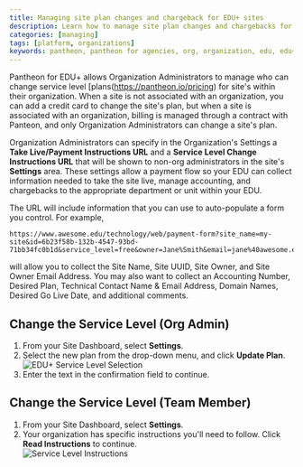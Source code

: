```yaml
---
title: Managing site plan changes and chargeback for EDU+ sites
description: Learn how to manage site plan changes and chargebacks for EDU+ sites
categories: [managing]
tags: [platform, organizations]
keywords: pantheon, pantheon for agencies, org, organization, edu, edu+
---
```

Pantheon for EDU+ allows Organization Administrators to manage who can change service level [plans(https://pantheon.io/pricing) for site's within their organization. When a site is not associated with an organization, you can add a credit card to change the site's plan, but when a site is associated with an organization, billing is managed through a contract with Panteon, and only Organization Administrators can change a site's plan. 

Organization Administrators can specify in the Organization's Settings a **Take Live/Payment Instructions URL** and a **Service Level Change Instructions URL** that will be shown to non-org administrators in the site's **Settings** area. 
These settings allow a payment flow so your EDU can collect information needed to take the site live, manage accounting, and chargebacks to the appropriate department or unit within your EDU.

The URL will include information that you can use to auto-populate a form you control. For example,
```
https://www.awesome.edu/technology/web/payment-form?site_name=my-site&id=6b23f58b-132b-4547-93bd-71bb34fc0b1d&service_level=free&owner=Jane%Smith&email=jane%40awesome.edu 
```
will allow you to collect the Site Name, Site UUID, Site Owner, and Site Owner Email Address. You may also want to collect an Accounting Number, Desired Plan, Technical Contact Name & Email Address, Domain Names, Desired Go Live Date, and additional comments. 




## Change the Service Level (Org Admin)

1. From your Site Dashboard, select **Settings**.
2. Select the new plan from the drop-down menu, and click **Update Plan**.
![EDU+ Service Level Selection](/docs/assets/images/edu-site-selector.png)
3. Enter the text in the confirmation field to continue.

## Change the Service Level (Team Member)
1. From your Site Dashboard, select **Settings**.
2. Your organization has specific instructions you'll need to follow. Click **Read Instructions** to continue.  
![Service Level Instructions](/docs/assets/images/edu-read-instructions.png)

